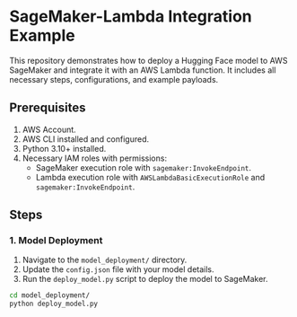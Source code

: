 # SageMaker-Lambda Integration Example

This repository demonstrates how to deploy a Hugging Face model to AWS SageMaker and integrate it with an AWS Lambda function. It includes all necessary steps, configurations, and example payloads.

## Prerequisites

1. AWS Account.
2. AWS CLI installed and configured.
3. Python 3.10+ installed.
4. Necessary IAM roles with permissions:
   - SageMaker execution role with `sagemaker:InvokeEndpoint`.
   - Lambda execution role with `AWSLambdaBasicExecutionRole` and `sagemaker:InvokeEndpoint`.

## Steps

### 1. Model Deployment

1. Navigate to the `model_deployment/` directory.
2. Update the `config.json` file with your model details.
3. Run the `deploy_model.py` script to deploy the model to SageMaker.

```bash
cd model_deployment/
python deploy_model.py
